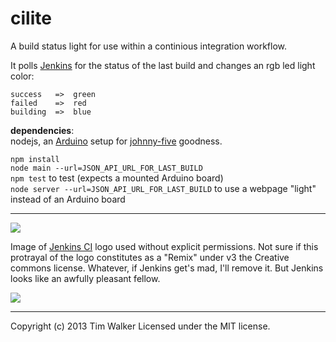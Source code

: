 cilite
======

A build status light for use within a continious integration workflow.

It polls [Jenkins](http://jenkins-ci.org/) for the status of the last build and 
changes an rgb led light color:

    success   =>  green
    failed    =>  red
    building  =>  blue

**dependencies**:  
nodejs, an [Arduino](http://www.arduino.cc/) setup for [johnny-five](https://github.com/rwldrn/johnny-five#setup-and-assemble-arduino) goodness.

`npm install`  
`node main --url=JSON_API_URL_FOR_LAST_BUILD`  
`npm test` to test (expects a mounted Arduino board)  
`node server --url=JSON_API_URL_FOR_LAST_BUILD` to use a webpage "light" instead of an Arduino board

-------------

<img src="https://github.com/twalker/cilite/raw/master/public/img/cilite.jpg">

Image of [Jenkins CI](http://jenkins-ci.org/) logo used without explicit permissions.
Not sure if this protrayal of the logo constitutes as a "Remix" under v3 the Creative commons license. 
Whatever, if Jenkins get's mad, I'll remove it. But Jenkins looks like an awfully pleasant fellow.

<img src="https://github.com/twalker/cilite/raw/master/public/img/cilite_bb.png">

-------------

Copyright (c) 2013 Tim Walker Licensed under the MIT license.

